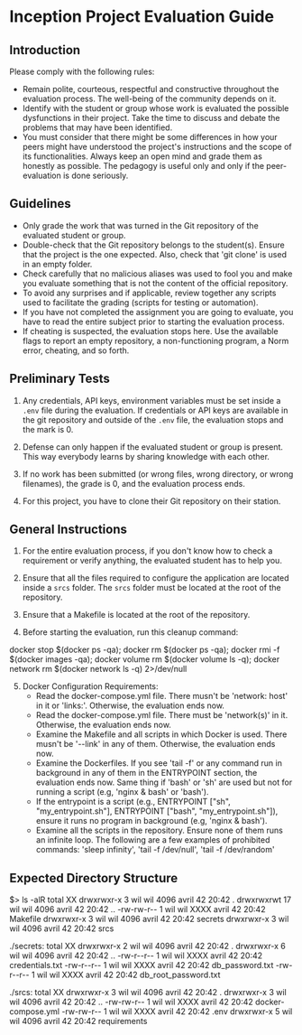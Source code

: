 # Inception Project Evaluation Guide

## Introduction

Please comply with the following rules:

- Remain polite, courteous, respectful and constructive throughout the evaluation process. The well-being of the community depends on it.
- Identify with the student or group whose work is evaluated the possible dysfunctions in their project. Take the time to discuss and debate the problems that may have been identified.
- You must consider that there might be some differences in how your peers might have understood the project's instructions and the scope of its functionalities. Always keep an open mind and grade them as honestly as possible. The pedagogy is useful only and only if the peer-evaluation is done seriously.

## Guidelines

- Only grade the work that was turned in the Git repository of the evaluated student or group.
- Double-check that the Git repository belongs to the student(s). Ensure that the project is the one expected. Also, check that 'git clone' is used in an empty folder.
- Check carefully that no malicious aliases was used to fool you and make you evaluate something that is not the content of the official repository.
- To avoid any surprises and if applicable, review together any scripts used to facilitate the grading (scripts for testing or automation).
- If you have not completed the assignment you are going to evaluate, you have to read the entire subject prior to starting the evaluation process.
- If cheating is suspected, the evaluation stops here. Use the available flags to report an empty repository, a non-functioning program, a Norm error, cheating, and so forth.

## Preliminary Tests

1. Any credentials, API keys, environment variables must be set inside a `.env` file during the evaluation. If credentials or API keys are available in the git repository and outside of the `.env` file, the evaluation stops and the mark is 0.

2. Defense can only happen if the evaluated student or group is present. This way everybody learns by sharing knowledge with each other.

3. If no work has been submitted (or wrong files, wrong directory, or wrong filenames), the grade is 0, and the evaluation process ends.

4. For this project, you have to clone their Git repository on their station.

## General Instructions

1. For the entire evaluation process, if you don't know how to check a requirement or verify anything, the evaluated student has to help you.

2. Ensure that all the files required to configure the application are located inside a `srcs` folder. The `srcs` folder must be located at the root of the repository.

3. Ensure that a Makefile is located at the root of the repository.

4. Before starting the evaluation, run this cleanup command:

docker stop $(docker ps -qa); docker rm $(docker ps -qa); docker rmi -f $(docker images -qa); docker volume rm $(docker volume ls -q); docker network rm $(docker network ls -q) 2>/dev/null

5. Docker Configuration Requirements:
   - Read the docker-compose.yml file. There musn't be 'network: host' in it or 'links:'. Otherwise, the evaluation ends now.
   - Read the docker-compose.yml file. There must be 'network(s)' in it. Otherwise, the evaluation ends now.
   - Examine the Makefile and all scripts in which Docker is used. There musn't be '--link' in any of them. Otherwise, the evaluation ends now.
   - Examine the Dockerfiles. If you see 'tail -f' or any command run in background in any of them in the ENTRYPOINT section, the evaluation ends now. Same thing if 'bash' or 'sh' are used but not for running a script (e.g, 'nginx & bash' or 'bash').
   - If the entrypoint is a script (e.g., ENTRYPOINT ["sh", "my_entrypoint.sh"], ENTRYPOINT ["bash", "my_entrypoint.sh"]), ensure it runs no program in background (e.g, 'nginx & bash').
   - Examine all the scripts in the repository. Ensure none of them runs an infinite loop. The following are a few examples of prohibited commands: 'sleep infinity', 'tail -f /dev/null', 'tail -f /dev/random'

## Expected Directory Structure

$> ls -alR
total XX
drwxrwxr-x 3 wil wil 4096 avril 42 20:42 .
drwxrwxrwt 17 wil wil 4096 avril 42 20:42 ..
-rw-rw-r-- 1 wil wil XXXX avril 42 20:42 Makefile
drwxrwxr-x 3 wil wil 4096 avril 42 20:42 secrets
drwxrwxr-x 3 wil wil 4096 avril 42 20:42 srcs

./secrets:
total XX
drwxrwxr-x 2 wil wil 4096 avril 42 20:42 .
drwxrwxr-x 6 wil wil 4096 avril 42 20:42 ..
-rw-r--r-- 1 wil wil XXXX avril 42 20:42 credentials.txt
-rw-r--r-- 1 wil wil XXXX avril 42 20:42 db_password.txt
-rw-r--r-- 1 wil wil XXXX avril 42 20:42 db_root_password.txt

./srcs:
total XX
drwxrwxr-x 3 wil wil 4096 avril 42 20:42 .
drwxrwxr-x 3 wil wil 4096 avril 42 20:42 ..
-rw-rw-r-- 1 wil wil XXXX avril 42 20:42 docker-compose.yml
-rw-rw-r-- 1 wil wil XXXX avril 42 20:42 .env
drwxrwxr-x 5 wil wil 4096 avril 42 20:42 requirements
